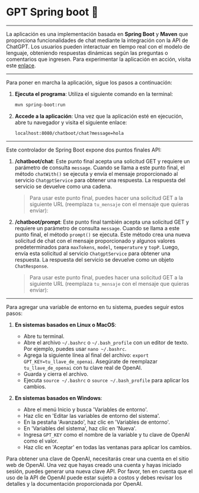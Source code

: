 # GPT Spring boot 🤖

---

La aplicación es una implementación basada en **Spring Boot** y **Maven** que proporciona funcionalidades de chat mediante la integración con la API de ChatGPT. Los usuarios pueden interactuar en tiempo real con el modelo de lenguaje, obteniendo respuestas dinámicas según las preguntas o comentarios que ingresen. Para experimentar la aplicación en acción, visita este [enlace](https://springboot-nlaq.onrender.com/chatboot/chat?message=hola).

---


Para poner en marcha la aplicación, sigue los pasos a continuación:

1. **Ejecuta el programa**: Utiliza el siguiente comando en la terminal:

    ```sh
    mvn spring-boot:run
    ```

2. **Accede a la aplicación**: Una vez que la aplicación esté en ejecución, abre tu navegador y visita el siguiente enlace:

    ```
    localhost:8080/chatboot/chat?message=hola
    ```

---
Este controlador de Spring Boot expone dos puntos finales API:

1. **/chatboot/chat**: Este punto final acepta una solicitud GET y requiere un parámetro de consulta `message`. Cuando se llama a este punto final, el método `chatWith()` se ejecuta y envía el mensaje proporcionado al servicio `ChatgptService` para obtener una respuesta. La respuesta del servicio se devuelve como una cadena.

   >Para usar este punto final, puedes hacer una solicitud GET a la siguiente URL (reemplaza `tu_mensaje` con el mensaje que quieras enviar):



2. **/chatboot/prompt**: Este punto final también acepta una solicitud GET y requiere un parámetro de consulta `message`. Cuando se llama a este punto final, el método `prompt()` se ejecuta. Este método crea una nueva solicitud de chat con el mensaje proporcionado y algunos valores predeterminados para `maxTokens`, `model`, `temperature` y `topP`. Luego, envía esta solicitud al servicio `ChatgptService` para obtener una respuesta. La respuesta del servicio se devuelve como un objeto `ChatResponse`.

    >Para usar este punto final, puedes hacer una solicitud GET a la siguiente URL (reemplaza `tu_mensaje` con el mensaje que quieras enviar):

---

Para agregar una variable de entorno en tu sistema, puedes seguir estos pasos:

1. **En sistemas basados en Linux o MacOS**:
   - Abre tu terminal.
   - Abre el archivo `~/.bashrc` o `~/.bash_profile` con un editor de texto. Por ejemplo, puedes usar `nano ~/.bashrc`.
   - Agrega la siguiente línea al final del archivo: `export GPT_KEY=tu_llave_de_openai`. Asegúrate de reemplazar `tu_llave_de_openai` con tu clave real de OpenAI.
   - Guarda y cierra el archivo.
   - Ejecuta `source ~/.bashrc` o `source ~/.bash_profile` para aplicar los cambios.

2. **En sistemas basados en Windows**:
   - Abre el menú Inicio y busca 'Variables de entorno'.
   - Haz clic en 'Editar las variables de entorno del sistema'.
   - En la pestaña 'Avanzado', haz clic en 'Variables de entorno'.
   - En 'Variables del sistema', haz clic en 'Nueva'.
   - Ingresa `GPT_KEY` como el nombre de la variable y tu clave de OpenAI como el valor.
   - Haz clic en 'Aceptar' en todas las ventanas para aplicar los cambios.

Para obtener una clave de OpenAI, necesitarás crear una cuenta en el sitio web de OpenAI. Una vez que hayas creado una cuenta y hayas iniciado sesión, puedes generar una nueva clave API. Por favor, ten en cuenta que el uso de la API de OpenAI puede estar sujeto a costos y debes revisar los detalles y la documentación proporcionada por OpenAI.
